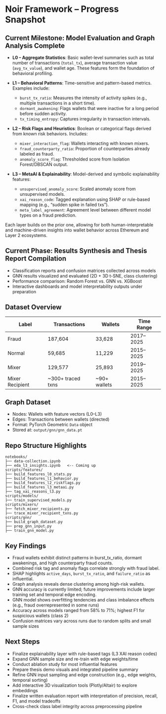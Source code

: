 # Noir Framework – Progress Snapshot

## Current Milestone: Model Evaluation and Graph Analysis Complete

- **L0 – Aggregate Statistics**: Basic wallet-level summaries such as total number of transactions (`total_tx`), average transaction value (`avg_tx_value`), and wallet age. These features form the foundation of behavioral profiling.

- **L1 – Behavioral Patterns**: Time-sensitive and pattern-based metrics. Examples include:
  - `burst_tx_ratio`: Measures the intensity of activity spikes (e.g., multiple transactions in a short time).
  - `dormant_awakening`: Flags wallets that were inactive for a long period before sudden activity.
  - `tx_timing_entropy`: Captures irregularity in transaction intervals.

- **L2 – Risk Flags and Heuristics**: Boolean or categorical flags derived from known risk behaviors. Includes:
  - `mixer_interaction_flag`: Wallets interacting with known mixers.
  - `fraud_counterparty_ratio`: Proportion of counterparties already labeled as fraud.
  - `anomaly_score_flag`: Thresholded score from Isolation Forest/DBSCAN output.

- **L3 – MetaAI & Explainability**: Model-derived and symbolic explainability features:
  - `unsupervised_anomaly_score`: Scaled anomaly score from unsupervised models.
  - `xai_reason_code`: Tagged explanation using SHAP or rule-based mapping (e.g., “sudden spike in failed txs”).
  - `meta_label_agreement`: Agreement level between different model types on a fraud prediction.

Each layer builds on the prior one, allowing for both human-interpretable and machine-driven insights into wallet behavior across Ethereum and Layer 2 ecosystems.

## Current Phase: Results Synthesis and Thesis Report Compilation

- Classification reports and confusion matrices collected across models
- GNN results visualized and evaluated (2D + 3D t-SNE, class clustering)
- Performance comparison: Random Forest vs. GNN vs. XGBoost
- Interactive dashboards and model interpretability outputs under preparation

##  Dataset Overview

| Label     | Transactions | Wallets | Time Range     |
|-----------|--------------|---------|----------------|
| Fraud     | 187,604      | 33,628  | 2017–2025      |
| Normal    | 59,685       | 11,229  | 2015–2025      |
| Mixer     | 129,577      | 25,893  | 2019–2025      |
| Mixer Recipient | ~300+ traced txns | ~90+ wallets | 2015–2025 |

##  Graph Dataset

- Nodes: Wallets with feature vectors (L0–L3)
- Edges: Transactions between wallets (directed)
- Format: PyTorch Geometric `Data` object
- Stored at: `output/gnn/gnn_data.pt`

##  Repo Structure Highlights

```
notebooks/
├── data-collection.ipynb
├── eda_l3_insights.ipynb   <-- Coming up
scripts/features/
├── build_features_l0_stats.py
├── build_features_l1_behavior.py
├── build_features_l2_riskflags.py
├── build_features_l3_metaai.py
├── tag_xai_reasons_l3.py
scripts/models/
├── train_supervised_models.py
scripts/mixers/
├── fetch_mixer_recipients.py
├── trace_mixer_recipient_txns.py
scripts/gnn/
├── build_graph_dataset.py
├── prep_gnn_input.py
├── train_gnn_model.py
```

## Key Findings
 
- Fraud wallets exhibit distinct patterns in burst_tx_ratio, dormant awakenings, and high counterparty fraud counts.
- Combined risk tag and anomaly flags correlate strongly with fraud label.
- SHAP highlights `active_days`, `burst_tx_ratio`, and `failure_ratio` as influential.
- Graph analysis reveals dense clustering among high-risk wallets.
- GNN accuracy is currently limited; future improvements include larger training set and temporal edge encoding.
- GNN model shows overfitting tendencies and class imbalance effects (e.g., fraud overrepresented in some runs)
- Accuracy across models ranged from 58% to 71%; highest F1 for suspicious wallets (class 2)
- Confusion matrices vary across runs due to random splits and small sample sizes

## Next Steps
 
- Finalize explainability layer with rule-based tags (L3 XAI reason codes)
- Expand GNN sample size and re-train with edge weights/time
- Conduct ablation study for most influential features
- Prepare thesis demo visuals and integrated pipeline summary
- Refine GNN input sampling and edge construction (e.g., edge weights, temporal sorting)
- Add interactive 3D visualization tools (Plotly/Altair) to explore embeddings
- Finalize written evaluation report with interpretation of precision, recall, F1, and model tradeoffs
- Cross-check class label integrity across preprocessing pipeline
